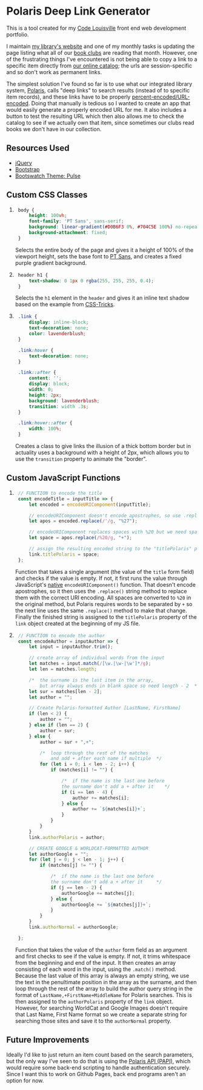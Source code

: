 # Polaris Deep Link Generator

This is a tool created for my [Code Louisville](https://codelouisville.org/) front end web development portfolio. 

I maintain [my library's website](https://jefflibrary.org) and one of my monthly tasks is updating the page listing what all of our [book clubs](https://jefflibrary.org/events/book-clubs) are reading that month. However, one of the frustrating things I've encountered is not being able to copy a link to a specific item directly from [our online catalog](http://jeffersonville.polarislibrary.com); the urls are session-specific and so don't work as permanent links.

The simplest solution I've found so far is to use what our integrated library system, [Polaris](https://www.iii.com/products/polaris-ils/), calls "deep links" to search results (instead of to specific item records), and these links have to be properly [percent-encoded/URL-encoded](https://www.w3schools.com/tags/ref_urlencode.asp). Doing that manually is tedious so I wanted to create an app that would easily generate a properly encoded URL for me. It also includes a button to test the resulting URL which then also allows me to check the catalog to see if we actually own that item, since sometimes our clubs read books we don't have in our collection.

## Resources Used

* [jQuery](https://jquery.com)
* [Bootstrap](https://getbootstrap.com)
* [Bootswatch Theme: Pulse](https://bootswatch.com/pulse/)


## Custom CSS Classes

1. ```css
    body {
        height: 100vh;
        font-family: 'PT Sans', sans-serif;
        background: linear-gradient(#D0B6F3 0%, #704C5E 100%) no-repeat 100%;
        background-attachment: fixed;
    }
    ```
    Selects the entire body of the page and gives it a height of 100% of the viewport height, sets the base font to [PT Sans](https://fonts.google.com/specimen/PT+Sans), and creates a fixed purple gradient background.
2. ```css
    header h1 {
        text-shadow: 0 1px 0 rgba(255, 255, 255, 0.4);
    }
    ```
    Selects the `h1` element in the `header` and gives it an inline text shadow based on the example from [CSS-Tricks](https://css-tricks.com/almanac/properties/t/text-shadow/).
3. ```css
    .link {
        display: inline-block;
        text-decoration: none;
        color: lavenderblush;
    }

    .link:hover {
        text-decoration: none;
    }

    .link::after {
        content: '';
        display: block;
        width: 0;
        height: 2px;
        background: lavenderblush;
        transition: width .3s;
    }

    .link:hover::after {
        width: 100%;
    }
    ```
    Creates a class to give links the illusion of a thick bottom border but in actuality uses a background with a height of 2px, which allows you to use the `transition` property to animate the "border".


## Custom JavaScript Functions

1. ```javascript
    // FUNCTION to encode the title
    const encodeTitle = inputTitle => {
        let encoded = encodeURIComponent(inputTitle);

        // encodeURIComponent doesn't encode apostrophes, so use .replace method to correct them
        let apos = encoded.replace(/'/g, "%27");

        // encodeURIComponent replaces spaces with %20 but we need spaces to be +
        let space = apos.replace(/%20/g, "+");

        // assign the resulting encoded string to the "titlePolaris" property of the link object
        link.titlePolaris = space;
    };
    ```
    Function that takes a single argument (the value of the `title` form field) and checks if the value is empty. If not, it first runs the value through JavaScript's [native](https://developer.mozilla.org/en-US/docs/Web/JavaScript/Reference/Global_Objects/encodeURIComponent) `encodeURIComponent()` function. That doesn't encode apostrophes, so it then uses the `.replace()` string method to replace them with the correct URI encoding. All spaces are converted to `%20` in the original method, but Polaris requires words to be separated by `+` so the next line uses the same `.replace()` method to make that change. Finally the finished string is assigned to the `titlePolaris` property of the `link` object created at the beginning of my JS file.
2. ```javascript
    // FUNCTION to encode the author
    const encodeAuthor = inputAuthor => {
        let input = inputAuthor.trim();

        // create array of individual words from the input
        let matches = input.match(/[\w.|\w-|\w']*/g);
        let len = matches.length;

        /*  the surname is the last item in the array,
            but array always ends in blank space so need length - 2  */
        let sur = matches[len - 2];
        let author = "";

        // Create Polaris-formatted Author [LastName, FirstName]
        if (len < 2) {
            author = "";
        } else if (len == 2) {
            author = sur;
        } else {
            author = sur + ",+";

            /*  loop through the rest of the matches
                and add + after each name if multiple  */
            for (let i = 0; i < len - 2; i++) {
                if (matches[i] != "") {

                    /*  if the name is the last one before 
                    the surname don't add a + after it    */
                    if (i == len - 4) {
                        author += matches[i];
                    } else {
                        author += `${matches[i]}+`;
                    }
                }
            }
        }
        link.authorPolaris = author;

        // CREATE GOOGLE & WORLDCAT-FORMATTED AUTHOR
        let authorGoogle = "";
        for (let j = 0; j < len - 1; j++) {
            if (matches[j] != "") {

                /*  if the name is the last one before 
                the surname don't add a + after it     */
                if (j == len - 2) {
                    authorGoogle += matches[j];
                } else {
                    authorGoogle += `${matches[j]}+`;
                }
            }
        }
        link.authorNormal = authorGoogle;

    };
    ```
    Function that takes the value of the `author` form field as an argument and first checks to see if the value is empty. If not, it trims whitespace from the beginning and end of the input. It then creates an array consisting of each word in the input, using the `.match()` method. Because the last value of this array is always an empty string, we use the text in the penultimate position in the array as the surname, and then loop through the rest of the array to build the author query string in the format of `LastName,+FirstName+MiddleName` for Polaris searches. This is then assigned to the `authorPolaris` property of the `link` object. However, for searching WorldCat and Google Images doesn't require that Last Name, First Name format so we create a separate string for searching those sites and save it to the `authorNormal` property.


## Future Improvements

Ideally I'd like to just return an item count based on the search parameters, but the only way I've seen to do that is using the [Polaris API (PAPI)](http://developer.polarislibrary.com/), which would require some back-end scripting to handle authentication securely. Since I want this to work on Github Pages, back end programs aren't an option for now.
